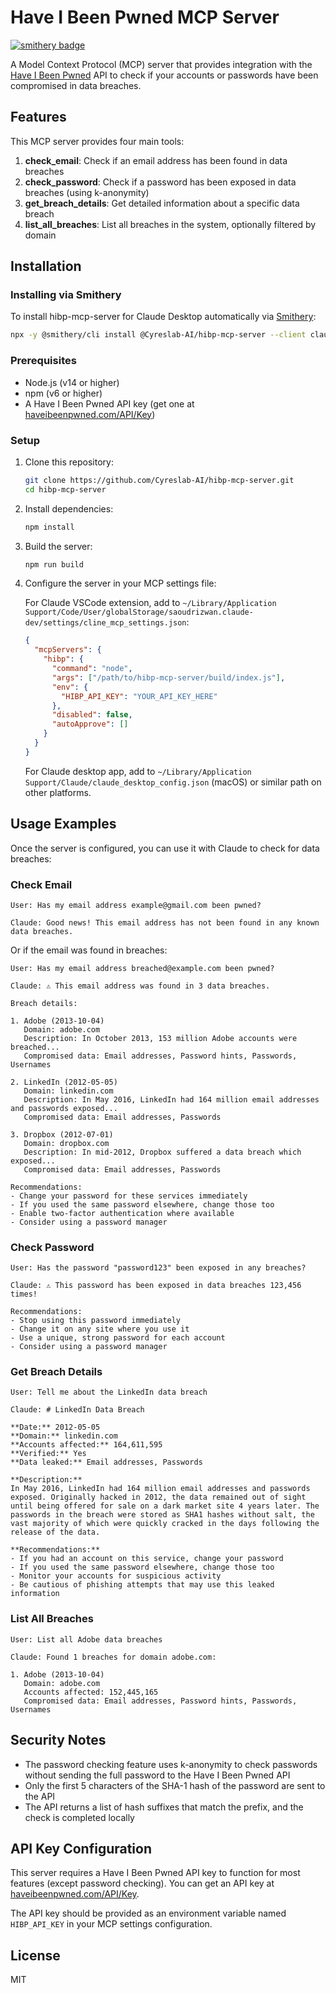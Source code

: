# Have I Been Pwned MCP Server

[![smithery badge](https://smithery.ai/badge/@Cyreslab-AI/hibp-mcp-server)](https://smithery.ai/server/@Cyreslab-AI/hibp-mcp-server)

A Model Context Protocol (MCP) server that provides integration with the [Have I Been Pwned](https://haveibeenpwned.com/) API to check if your accounts or passwords have been compromised in data breaches.

## Features

This MCP server provides four main tools:

1. **check_email**: Check if an email address has been found in data breaches
2. **check_password**: Check if a password has been exposed in data breaches (using k-anonymity)
3. **get_breach_details**: Get detailed information about a specific data breach
4. **list_all_breaches**: List all breaches in the system, optionally filtered by domain

## Installation

### Installing via Smithery

To install hibp-mcp-server for Claude Desktop automatically via [Smithery](https://smithery.ai/server/@Cyreslab-AI/hibp-mcp-server):

```bash
npx -y @smithery/cli install @Cyreslab-AI/hibp-mcp-server --client claude
```

### Prerequisites

- Node.js (v14 or higher)
- npm (v6 or higher)
- A Have I Been Pwned API key (get one at [haveibeenpwned.com/API/Key](https://haveibeenpwned.com/API/Key))

### Setup

1. Clone this repository:

   ```bash
   git clone https://github.com/Cyreslab-AI/hibp-mcp-server.git
   cd hibp-mcp-server
   ```

2. Install dependencies:

   ```bash
   npm install
   ```

3. Build the server:

   ```bash
   npm run build
   ```

4. Configure the server in your MCP settings file:

   For Claude VSCode extension, add to `~/Library/Application Support/Code/User/globalStorage/saoudrizwan.claude-dev/settings/cline_mcp_settings.json`:

   ```json
   {
     "mcpServers": {
       "hibp": {
         "command": "node",
         "args": ["/path/to/hibp-mcp-server/build/index.js"],
         "env": {
           "HIBP_API_KEY": "YOUR_API_KEY_HERE"
         },
         "disabled": false,
         "autoApprove": []
       }
     }
   }
   ```

   For Claude desktop app, add to `~/Library/Application Support/Claude/claude_desktop_config.json` (macOS) or similar path on other platforms.

## Usage Examples

Once the server is configured, you can use it with Claude to check for data breaches:

### Check Email

```
User: Has my email address example@gmail.com been pwned?

Claude: Good news! This email address has not been found in any known data breaches.
```

Or if the email was found in breaches:

```
User: Has my email address breached@example.com been pwned?

Claude: ⚠️ This email address was found in 3 data breaches.

Breach details:

1. Adobe (2013-10-04)
   Domain: adobe.com
   Description: In October 2013, 153 million Adobe accounts were breached...
   Compromised data: Email addresses, Password hints, Passwords, Usernames

2. LinkedIn (2012-05-05)
   Domain: linkedin.com
   Description: In May 2016, LinkedIn had 164 million email addresses and passwords exposed...
   Compromised data: Email addresses, Passwords

3. Dropbox (2012-07-01)
   Domain: dropbox.com
   Description: In mid-2012, Dropbox suffered a data breach which exposed...
   Compromised data: Email addresses, Passwords

Recommendations:
- Change your password for these services immediately
- If you used the same password elsewhere, change those too
- Enable two-factor authentication where available
- Consider using a password manager
```

### Check Password

```
User: Has the password "password123" been exposed in any breaches?

Claude: ⚠️ This password has been exposed in data breaches 123,456 times!

Recommendations:
- Stop using this password immediately
- Change it on any site where you use it
- Use a unique, strong password for each account
- Consider using a password manager
```

### Get Breach Details

```
User: Tell me about the LinkedIn data breach

Claude: # LinkedIn Data Breach

**Date:** 2012-05-05
**Domain:** linkedin.com
**Accounts affected:** 164,611,595
**Verified:** Yes
**Data leaked:** Email addresses, Passwords

**Description:**
In May 2016, LinkedIn had 164 million email addresses and passwords exposed. Originally hacked in 2012, the data remained out of sight until being offered for sale on a dark market site 4 years later. The passwords in the breach were stored as SHA1 hashes without salt, the vast majority of which were quickly cracked in the days following the release of the data.

**Recommendations:**
- If you had an account on this service, change your password
- If you used the same password elsewhere, change those too
- Monitor your accounts for suspicious activity
- Be cautious of phishing attempts that may use this leaked information
```

### List All Breaches

```
User: List all Adobe data breaches

Claude: Found 1 breaches for domain adobe.com:

1. Adobe (2013-10-04)
   Domain: adobe.com
   Accounts affected: 152,445,165
   Compromised data: Email addresses, Password hints, Passwords, Usernames
```

## Security Notes

- The password checking feature uses k-anonymity to check passwords without sending the full password to the Have I Been Pwned API
- Only the first 5 characters of the SHA-1 hash of the password are sent to the API
- The API returns a list of hash suffixes that match the prefix, and the check is completed locally

## API Key Configuration

This server requires a Have I Been Pwned API key to function for most features (except password checking). You can get an API key at [haveibeenpwned.com/API/Key](https://haveibeenpwned.com/API/Key).

The API key should be provided as an environment variable named `HIBP_API_KEY` in your MCP settings configuration.

## License

MIT
